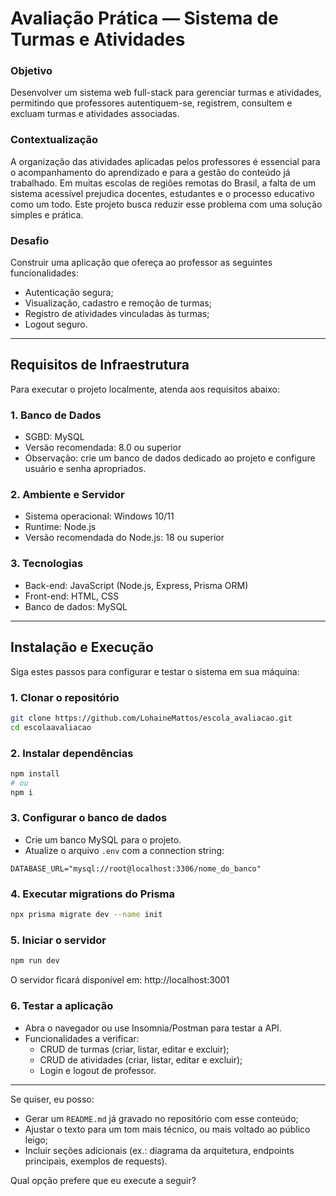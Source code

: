 # Avaliação Prática — Sistema de Turmas e Atividades

### Objetivo
Desenvolver um sistema web full-stack para gerenciar turmas e atividades, permitindo que professores autentiquem-se, registrem, consultem e excluam turmas e atividades associadas.

### Contextualização
A organização das atividades aplicadas pelos professores é essencial para o acompanhamento do aprendizado e para a gestão do conteúdo já trabalhado. Em muitas escolas de regiões remotas do Brasil, a falta de um sistema acessível prejudica docentes, estudantes e o processo educativo como um todo. Este projeto busca reduzir esse problema com uma solução simples e prática.

### Desafio
Construir uma aplicação que ofereça ao professor as seguintes funcionalidades:
- Autenticação segura;
- Visualização, cadastro e remoção de turmas;
- Registro de atividades vinculadas às turmas;
- Logout seguro.

---

## Requisitos de Infraestrutura

Para executar o projeto localmente, atenda aos requisitos abaixo:

### 1. Banco de Dados
- SGBD: MySQL  
- Versão recomendada: 8.0 ou superior  
- Observação: crie um banco de dados dedicado ao projeto e configure usuário e senha apropriados.

### 2. Ambiente e Servidor
- Sistema operacional: Windows 10/11  
- Runtime: Node.js  
- Versão recomendada do Node.js: 18 ou superior

### 3. Tecnologias
- Back-end: JavaScript (Node.js, Express, Prisma ORM)  
- Front-end: HTML, CSS  
- Banco de dados: MySQL

---

## Instalação e Execução

Siga estes passos para configurar e testar o sistema em sua máquina:

### 1. Clonar o repositório

```bash
git clone https://github.com/LohaineMattos/escola_avaliacao.git
cd escolaavaliacao
```

### 2. Instalar dependências

```bash
npm install
# ou
npm i
```

### 3. Configurar o banco de dados
- Crie um banco MySQL para o projeto.  
- Atualize o arquivo `.env` com a connection string:

```env
DATABASE_URL="mysql://root@localhost:3306/nome_do_banco"
```

### 4. Executar migrations do Prisma

```bash
npx prisma migrate dev --name init
```

### 5. Iniciar o servidor

```bash
npm run dev
```

O servidor ficará disponível em: http://localhost:3001

### 6. Testar a aplicação
- Abra o navegador ou use Insomnia/Postman para testar a API.  
- Funcionalidades a verificar:
	- CRUD de turmas (criar, listar, editar e excluir);
	- CRUD de atividades (criar, listar, editar e excluir);
	- Login e logout de professor.

---

Se quiser, eu posso:
- Gerar um `README.md` já gravado no repositório com esse conteúdo;
- Ajustar o texto para um tom mais técnico, ou mais voltado ao público leigo;
- Incluir seções adicionais (ex.: diagrama da arquitetura, endpoints principais, exemplos de requests).

Qual opção prefere que eu execute a seguir?
